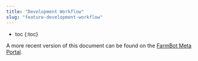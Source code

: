 ```yaml
---
title: "Development Workflow"
slug: "feature-development-workflow"
---
```


* toc
{:toc}

A more recent version of this document can be found on the [FarmBot Meta Portal](https://meta.farm.bot/v1.0/Technology/software/software-development-workflows).
